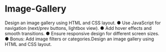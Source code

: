# Image-Gallery
Design an image gallery using HTML and CSS layout.  ● Use JavaScript for navigation (next/prev buttons, lightbox view).  ● Add hover effects and smooth transitions.  ● Ensure responsive design for different screen sizes.  ● Bonus: Add image filters or categories.Design an image gallery using HTML and CSS layout. 
